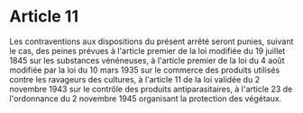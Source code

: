 # Article 11

Les contraventions aux dispositions du présent arrêté seront punies, suivant le cas, des peines prévues à l'article premier de la loi modifiée du 19 juillet 1845 sur les substances vénéneuses, à l'article premier de la loi du 4 août modifiée par la loi du 10 mars 1935 sur le commerce des produits utilisés contre les ravageurs des cultures, à l'article 11 de la loi validée du 2 novembre 1943 sur le contrôle des produits antiparasitaires, à l'article 23 de l'ordonnance du 2 novembre 1945 organisant la protection des végétaux.
